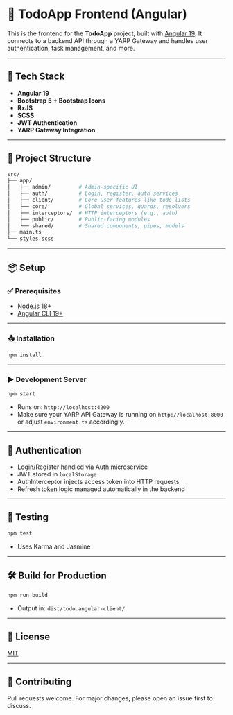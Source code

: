 # 📝 TodoApp Frontend (Angular)

This is the frontend for the **TodoApp** project, built with [Angular 19](https://angular.io/). It connects to a backend API through a YARP Gateway and handles user authentication, task management, and more.

---

## 🚀 Tech Stack

- **Angular 19**
- **Bootstrap 5 + Bootstrap Icons**
- **RxJS**
- **SCSS**
- **JWT Authentication**
- **YARP Gateway Integration**

---

## 📁 Project Structure

```bash
src/
├── app/
│   ├── admin/         # Admin-specific UI
│   ├── auth/          # Login, register, auth services
│   ├── client/        # Core user features like todo lists
│   ├── core/          # Global services, guards, resolvers
│   ├── interceptors/  # HTTP interceptors (e.g., auth)
│   ├── public/        # Public-facing modules
│   └── shared/        # Shared components, pipes, models
├── main.ts
└── styles.scss
```

---

## 📦 Setup

### ✅ Prerequisites

- [Node.js 18+](https://nodejs.org/)
- [Angular CLI 19+](https://angular.io/cli)

---

### 📥 Installation

```bash
npm install
```

---

### ▶️ Development Server

```bash
npm start
```

- Runs on: `http://localhost:4200`
- Make sure your YARP API Gateway is running on `http://localhost:8000` or adjust `environment.ts` accordingly.

---

## 🔐 Authentication

- Login/Register handled via Auth microservice
- JWT stored in `localStorage`
- AuthInterceptor injects access token into HTTP requests
- Refresh token logic managed automatically in the backend

---

## 🧪 Testing

```bash
npm test
```

- Uses Karma and Jasmine

---

## 🛠️ Build for Production

```bash
npm run build
```

- Output in: `dist/todo.angular-client/`

---

## 📜 License

[MIT](./LICENSE)

---

## 🤝 Contributing

Pull requests welcome. For major changes, please open an issue first to discuss.